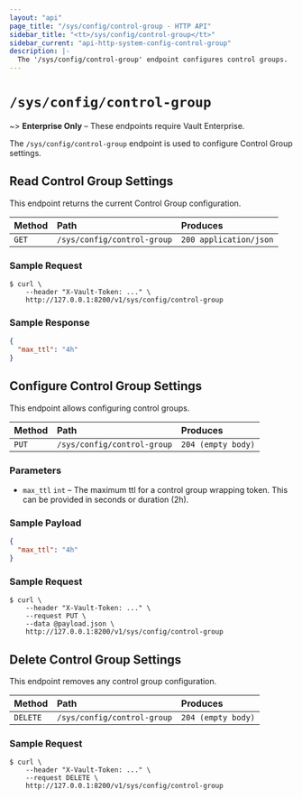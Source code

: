 ```yaml
---
layout: "api"
page_title: "/sys/config/control-group - HTTP API"
sidebar_title: "<tt>/sys/config/control-group</tt>"
sidebar_current: "api-http-system-config-control-group"
description: |-
  The '/sys/config/control-group' endpoint configures control groups.
---
```


# `/sys/config/control-group`

~> **Enterprise Only** – These endpoints require Vault Enterprise.

The `/sys/config/control-group` endpoint is used to configure Control Group 
settings.

## Read Control Group Settings

This endpoint returns the current Control Group configuration.

| Method   | Path                         | Produces               |
| :------- | :--------------------------- | :--------------------- |
| `GET`    | `/sys/config/control-group` | `200 application/json` |

### Sample Request

```
$ curl \
    --header "X-Vault-Token: ..." \
    http://127.0.0.1:8200/v1/sys/config/control-group
```

### Sample Response

```json
{
  "max_ttl": "4h"
}
```

## Configure Control Group Settings

This endpoint allows configuring control groups.

| Method   | Path                         | Produces               |
| :------- | :--------------------------- | :--------------------- |
| `PUT`    | `/sys/config/control-group` | `204 (empty body)` |

### Parameters

- `max_ttl` `int` – The maximum ttl for a control group wrapping token.  This can be provided in seconds or duration (2h).

### Sample Payload

```json
{
  "max_ttl": "4h"
}
```

### Sample Request

```
$ curl \
    --header "X-Vault-Token: ..." \
    --request PUT \
    --data @payload.json \
    http://127.0.0.1:8200/v1/sys/config/control-group
```

## Delete Control Group Settings

This endpoint removes any control group configuration.

| Method   | Path                         | Produces               |
| :------- | :--------------------------- | :--------------------- |
| `DELETE` | `/sys/config/control-group` | `204 (empty body)` |

### Sample Request

```
$ curl \
    --header "X-Vault-Token: ..." \
    --request DELETE \
    http://127.0.0.1:8200/v1/sys/config/control-group
```

